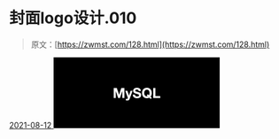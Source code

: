 <!--yml
category: 未分类
date: 0001-01-01 00:00:00
-->

# 封面logo设计.010

> 原文：[https://zwmst.com/128.html](https://zwmst.com/128.html)

   [ <time datetime="2021-08-12T09:21:20+08:00"> 2021-08-12 </time> ](https://zwmst.com/%e5%b0%81%e9%9d%a2logo%e8%ae%be%e8%ae%a1-010-2)  [![](img/cd4321a21593e2d6f01792341275d2e3.png)](https://zwmst.com/wp-content/uploads/2021/08/1628731280-1df2a947dca4817.jpeg)